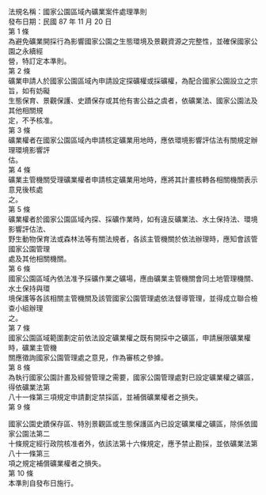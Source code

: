 法規名稱：國家公園區域內礦業案件處理準則  
發布日期：民國 87 年 11 月 20 日  
第 1 條  
為避免礦業開採行為影響國家公園之生態環境及景觀資源之完整性，並確保國家公園之永續經  
營，特訂定本準則。  
第 2 條  
礦業申請人於國家公園區域內申請設定探礦權或採礦權，為配合國家公園設立之宗旨，如有妨礙  
生態保育、景觀保護、史蹟保存或其他有害公益之虞者，依礦業法、國家公園法及其他相關規  
定，不予核准。  
第 3 條  
礦業權者在國家公園區域內申請核定礦業用地時，應依環境影響評估法有關規定辦理環境影響評  
估。  
第 4 條  
礦業主管機關受理礦業權者申請核定礦業用地時，應將其計畫核轉各相關機關表示意見後核處  
之。  
第 5 條  
礦業權者於國家公園區域內探、採礦作業時，如有違反礦業法、水土保持法、環境影響評估法、  
野生動物保育法或森林法等有關法規者，各該主管機關於依法辦理時，應知會該管國家公園管理  
處及其他相關機關。  
第 6 條  
國家公園區域內依法准予採礦作業之礦場，應由礦業主管機關會同土地管理機關、水土保持與環  
境保護等各該相關主管機關及該管國家公園管理處依法督導管理，並得成立聯合檢查小組辦理  
之。  
第 7 條  
國家公園區域範圍劃定前依法設定礦業權之既有開採中之礦區，申請展限礦業權時，礦業主管機  
關應徵詢國家公園管理處之意見，作為審核之參據。  
第 8 條  
為執行國家公園計畫及經營管理之需要，國家公園管理處對已設定礦業權之礦區，得依礦業法第  
八十一條第三項規定申請劃定禁採區，並補償礦業權者之損失。  
第 9 條  


國家公園史蹟保存區、特別景觀區或生態保護區內已設定礦業權之礦區，除係依國家公園法第二  
十條規定經行政院核准者外，依該法第十六條規定，應予禁止勘採，並依礦業法第八十一條第三  
項之規定補償礦業權者之損失。  
第 10 條  
本準則自發布日施行。  


